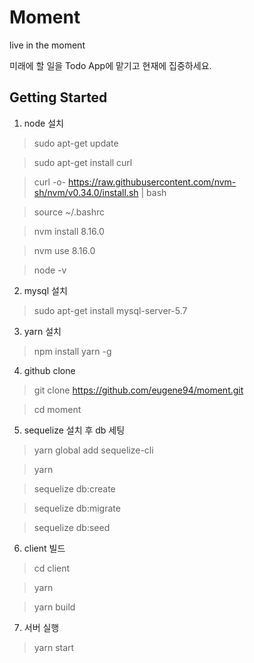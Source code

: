 # Moment

live in the moment

미래에 할 일을 Todo App에 맡기고 현재에 집중하세요.

## Getting Started

1. node 설치

> sudo apt-get update

> sudo apt-get install curl

> curl -o- https://raw.githubusercontent.com/nvm-sh/nvm/v0.34.0/install.sh | bash

> source ~/.bashrc

> nvm install 8.16.0

> nvm use 8.16.0

> node -v

2. mysql 설치

> sudo apt-get install mysql-server-5.7

3. yarn 설치

> npm install yarn -g

4. github clone

> git clone https://github.com/eugene94/moment.git

> cd moment

5. sequelize 설치 후 db 세팅

> yarn global add sequelize-cli

> yarn

> sequelize db:create

> sequelize db:migrate

> sequelize db:seed

6. client 빌드

> cd client

> yarn

> yarn build

7. 서버 실행

> yarn start
